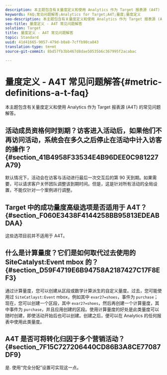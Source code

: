 ```yaml
---
description: 本主题包含有关量度定义和使用 Analytics 作为 Target 报表源 (A4T) 的常见问题解答。
keywords: FAQ;常见问题解答;Analytics for Target;A4T;量度;量度定义
seo-description: 本主题包含有关量度定义和使用 Analytics 作为 Target 报表源 (A4T) 的常见问题解答。
seo-title: 量度定义 - A4T 常见问题解答
solution: Target
title: 量度定义 - A4T 常见问题解答
topic: Standard
uuid: 41d41665-9057-479d-b0a8-7cffb90ca843
translation-type: tm+mt
source-git-commit: 8bd57fb3bb467d8dae50535b6c367995f2acabac

---
```



# 量度定义 - A4T 常见问题解答{#metric-definitions-a-t-faq}

本主题包含有关量度定义和使用 Analytics 作为 Target 报表源 (A4T) 的常见问题解答。

## 活动成员资格何时到期？访客进入活动后，如果他们不再访问活动，系统会在多久之后停止在活动中计入访客的操作？ {#section_41B4958F33534E4B96DEE0C981227A79}

默认情况下，活动会在访客与活动进行最后一次交互后的第 90 天到期。如果需要，可以请求客户关怀团队调整该到期时间。但是，这是针对所有活动的全局设置，不能仅针对一个案例进行调整。

## Target 中的成功量度高级选项是否适用于 A4T？ {#section_F060E3438F4144258BB95813EDEABDAA}

这些选项目前并不适用于 A4T。

## 什么是计算量度？它们是如何取代过去使用的 SiteCatalyst:Event mbox 的？ {#section_D59F4719E6B94758A2187427C17F8EF3}

通过计算量度，您可以创建从区段或数学计算派生的自定义量度。过去，您可能使用过 `SiteCatlayst:Event` mbox，例如其中 `evar27=shoes`，事件为 `purchase`；现在，您可以创建一个区段，其中 `evar27=shoes`，然后再创建一个计算量度，其中事件为 `purchase`，并且应用创建的区段。使用计算量度的好处是此类量度可以随时创建，即使活动开始后也可以创建。创建之后，便可以在 Analytics 的任何报表中使用此类量度。

## A4T 是否可将转化归因于多个营销活动？ {#section_7F15C727206440CD86B3A8CE77087DF9}

是. 使用“完全分配”设置可实现这一点。

